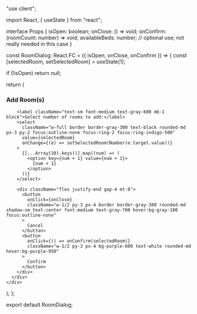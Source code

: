 "use client";

import React, { useState } from "react";

interface Props {
  isOpen: boolean;
  onClose: () => void;
  onConfirm: (roomCount: number) => void;
  availableBeds: number; // optional use; not really needed in this case
}

const RoomDialog: React.FC<Props> = ({ isOpen, onClose, onConfirm }) => {
  const [selectedRoom, setSelectedRoom] = useState<number>(1);

  if (!isOpen) return null;

  return (
    <div className="fixed inset-0 bg-black bg-opacity-30 backdrop-blur-sm flex items-center justify-center z-50">
      <div className="bg-white rounded-lg shadow-lg w-full max-w-md mx-4 p-6">
        <div className="flex justify-between items-center mb-6">
          <h3 className="text-lg font-semibold text-black">Add Room(s)</h3>
        </div>

        <label className="text-sm font-medium text-gray-600 mb-1 block">Select number of rooms to add:</label>
        <select
          className="w-full border border-gray-300 text-black rounded-md px-3 py-2 focus:outline-none focus:ring-2 focus:ring-indigo-500"
          value={selectedRoom}
          onChange={(e) => setSelectedRoom(Number(e.target.value))}
        >
          {[...Array(10).keys()].map((num) => (
            <option key={num + 1} value={num + 1}>
              {num + 1}
            </option>
          ))}
        </select>

        <div className="flex justify-end gap-4 mt-8">
          <button
            onClick={onClose}
            className="w-1/2 py-3 px-4 border border-gray-300 rounded-md shadow-sm text-center font-medium text-gray-700 hover:bg-gray-100 focus:outline-none"
          >
            Cancel
          </button>
          <button
            onClick={() => onConfirm(selectedRoom)}
            className="w-1/2 py-3 px-4 bg-purple-600 text-white rounded-md hover:bg-purple-950"
          >
            Confirm
          </button>
        </div>
      </div>
    </div>
  );
};

export default RoomDialog;
